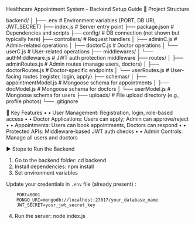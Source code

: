 Healthcare Appointment System – Backend Setup Guide
📁 Project Structure

backend/
│
├── .env                         # Environment variables (PORT, DB URI, JWT_SECRET)
├── index.js                     # Server entry point
├── package.json                 # Dependencies and scripts
├── config/                      # DB connection (not shown but typically here)
├── controllers/                # Request handlers
│   ├── adminC.js               # Admin-related operations
│   ├── doctorC.js              # Doctor operations
│   └── userC.js                # User-related operations
├── middlewares/
│   └── authMiddleware.js       # JWT auth protection middleware
├── routes/
│   ├── adminRoutes.js          # Admin routes (manage users, doctors)
│   ├── doctorRoutes.js         # Doctor-specific endpoints
│   └── userRoutes.js           # User-facing routes (register, login, apply)
├── schemas/
│   ├── appointmentModel.js     # Mongoose schema for appointments
│   ├── docModel.js             # Mongoose schema for doctors
│   └── userModel.js            # Mongoose schema for users
├── uploads/                    # File upload directory (e.g., profile photos)
└── .gitignore

🚀 Key Features
•	• User Management: Registration, login, role-based access
•	• Doctor Applications: Users can apply; Admin can approve/reject
•	• Appointments: Users can book appointments, Doctors can respond
•	• Protected APIs: Middleware-based JWT auth checks
•	• Admin Controls: Manage all users and doctors


▶️ Steps to Run the Backend
1.	Go to the backend folder:
cd backend
2.	Install dependencies:
npm install
3.	Set environment variables

Update your credentials in `.env` file (already present) :

        PORT=8001
        MONGO_URI=mongodb://localhost:27017/your_database_name
        JWT_SECRET=your_jwt_secret_key

4.	Run the server:
        node index.js


             
